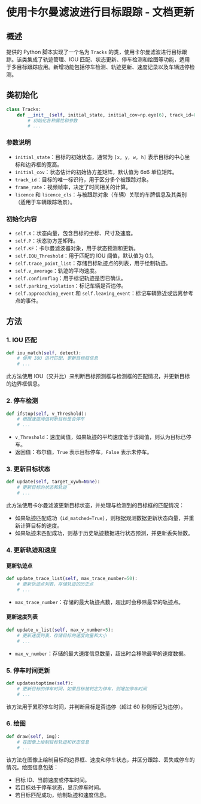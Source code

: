 # 使用卡尔曼滤波进行目标跟踪 - 文档更新

## 概述

提供的 Python 脚本实现了一个名为 `Tracks` 的类，使用卡尔曼滤波进行目标跟踪。该类集成了轨迹管理、IOU 匹配、状态更新、停车检测和绘图等功能，适用于多目标跟踪应用。新增功能包括停车检测、轨迹更新、速度记录以及车辆违停检测。

## 类初始化

```python
class Tracks:
    def __init__(self, initial_state, initial_cov=np.eye(6), track_id=0, frame_rate=6, licence=None, licence_cls=None):
        # 初始化各种属性和参数
        # ...
```

### 参数说明

- `initial_state`：目标的初始状态，通常为 `[x, y, w, h]` 表示目标的中心坐标和边界框的宽高。
- `initial_cov`：状态估计的初始协方差矩阵，默认值为 6x6 单位矩阵。
- `track_id`：目标的唯一标识符，用于区分多个被跟踪对象。
- `frame_rate`：视频帧率，决定了时间相关的计算。
- `licence` 和 `licence_cls`：与被跟踪对象（车辆）关联的车牌信息及其类别（适用于车辆跟踪场景）。

### 初始化内容

- `self.X`：状态向量，包含目标的坐标、尺寸及速度。
- `self.P`：状态协方差矩阵。
- `self.KF`：卡尔曼滤波器对象，用于状态预测和更新。
- `self.IOU_Threshold`：用于匹配的 IOU 阈值，默认值为 0.1。
- `self.trace_point_list`：存储目标轨迹点的列表，用于绘制轨迹。
- `self.v_average`：轨迹的平均速度。
- `self.confirmflag`：用于标记轨迹是否已确认。
- `self.parking_violation`：标记车辆是否违停。
- `self.approaching_event` 和 `self.leaving_event`：标记车辆靠近或远离参考点的事件。

## 方法

### 1. IOU 匹配

```python
def iou_match(self, detect):
    # 使用 IOU 进行匹配，更新目标框信息
    # ...
```

此方法使用 IOU（交并比）来判断目标预测框与检测框的匹配情况，并更新目标的边界框信息。

### 2. 停车检测

```python
def ifstop(self, v_Threshold):
    # 根据速度阈值判断目标是否停车
    # ...
```

- `v_Threshold`：速度阈值，如果轨迹的平均速度低于该阈值，则认为目标已停车。
- 返回值：布尔值，`True` 表示目标停车，`False` 表示未停车。

### 3. 更新目标状态

```python
def update(self, target_xywh=None):
    # 更新目标的状态和轨迹
    # ...
```

此方法使用卡尔曼滤波更新目标状态，并处理与检测到的目标框的匹配情况：

- 如果轨迹匹配成功（`id_matched=True`），则根据观测数据更新状态向量，并重新计算目标的速度。
- 如果轨迹未匹配成功，则基于历史轨迹数据进行状态预测，并更新丢失帧数。

### 4. 更新轨迹和速度

#### 更新轨迹点

```python
def update_trace_list(self, max_trace_number=50):
    # 更新轨迹点列表，存储轨迹的历史点
    # ...
```

- `max_trace_number`：存储的最大轨迹点数，超出时会移除最早的轨迹点。

#### 更新速度列表

```python
def update_v_list(self, max_v_number=5):
    # 更新速度列表，存储目标的速度向量和大小
    # ...
```

- `max_v_number`：存储的最大速度信息数量，超出时会移除最早的速度数据。

### 5. 停车时间更新

```python
def updatestoptime(self):
    # 更新目标的停车时间，如果目标被判定为停车，则增加停车时间
    # ...
```

该方法用于累积停车时间，并判断目标是否违停（超过 60 秒则标记为违停）。

### 6. 绘图

```python
def draw(self, img):
    # 在图像上绘制目标轨迹和状态信息
    # ...
```

该方法在图像上绘制目标的边界框、速度和停车状态，并区分跟踪、丢失或停车的情况。绘图信息包括：

- 目标 ID、当前速度或停车时间。
- 若目标处于停车状态，显示停车时间。
- 若目标匹配成功，绘制轨迹和速度信息。
